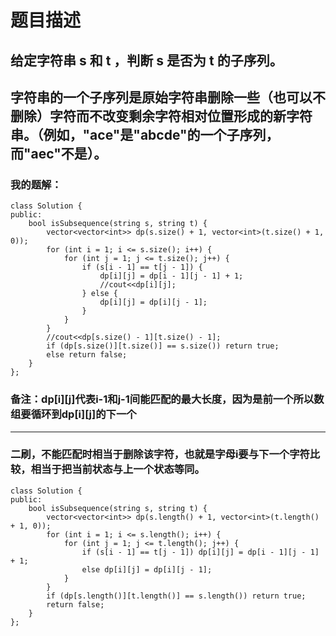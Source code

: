 # 题目描述
## 给定字符串 s 和 t ，判断 s 是否为 t 的子序列。
## 字符串的一个子序列是原始字符串删除一些（也可以不删除）字符而不改变剩余字符相对位置形成的新字符串。（例如，"ace"是"abcde"的一个子序列，而"aec"不是）。
### 我的题解：
```
class Solution {
public:
    bool isSubsequence(string s, string t) {
        vector<vector<int>> dp(s.size() + 1, vector<int>(t.size() + 1, 0));
        for (int i = 1; i <= s.size(); i++) {
            for (int j = 1; j <= t.size(); j++) {
                if (s[i - 1] == t[j - 1]) {
                    dp[i][j] = dp[i - 1][j - 1] + 1;
                    //cout<<dp[i][j];
                } else {
                    dp[i][j] = dp[i][j - 1];
                }
            }
        }
        //cout<<dp[s.size() - 1][t.size() - 1];
        if (dp[s.size()][t.size()] == s.size()) return true;
        else return false;
    }
};
```
### **备注**：dp[i][j]代表i-1和j-1间能匹配的最大长度，因为是前一个所以数组要循环到dp[i][j]的下一个
***
### 二刷，不能匹配时相当于删除该字符，也就是字母i要与下一个字符比较，相当于把当前状态与上一个状态等同。
```
class Solution {
public:
    bool isSubsequence(string s, string t) {
        vector<vector<int>> dp(s.length() + 1, vector<int>(t.length() + 1, 0));
        for (int i = 1; i <= s.length(); i++) {
            for (int j = 1; j <= t.length(); j++) {
                if (s[i - 1] == t[j - 1]) dp[i][j] = dp[i - 1][j - 1] + 1;
                else dp[i][j] = dp[i][j - 1];
            }
        }
        if (dp[s.length()][t.length()] == s.length()) return true;
        return false;
    }
};
```